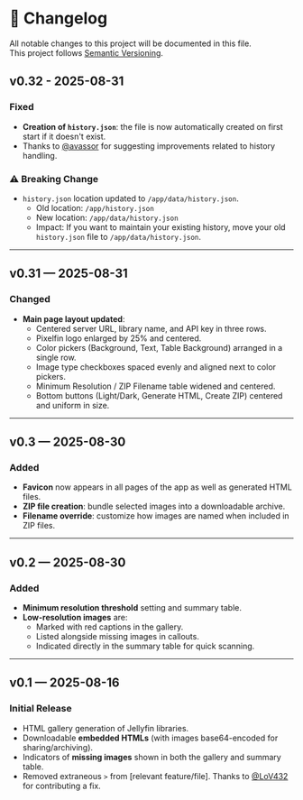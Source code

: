 # 📜 Changelog

All notable changes to this project will be documented in this file.  
This project follows [Semantic Versioning](https://semver.org/).

## v0.32 - 2025-08-31
### Fixed
- **Creation of `history.json`**: the file is now automatically created on first start if it doesn't exist.
- Thanks to [@avassor](https://github.com/avassor) for suggesting improvements related to history handling.

### ⚠ Breaking Change
- `history.json` location updated to `/app/data/history.json`.
  - Old location: `/app/history.json`
  - New location: `/app/data/history.json`
  - Impact: If you want to maintain your existing history, move your old `history.json` file to `/app/data/history.json`.

---

## v0.31 — 2025-08-31
### Changed
- **Main page layout updated**:
  - Centered server URL, library name, and API key in three rows.
  - Pixelfin logo enlarged by 25% and centered.
  - Color pickers (Background, Text, Table Background) arranged in a single row.
  - Image type checkboxes spaced evenly and aligned next to color pickers.
  - Minimum Resolution / ZIP Filename table widened and centered.
  - Bottom buttons (Light/Dark, Generate HTML, Create ZIP) centered and uniform in size.

---

## v0.3 — 2025-08-30
### Added
- **Favicon** now appears in all pages of the app as well as generated HTML files.
- **ZIP file creation**: bundle selected images into a downloadable archive.
- **Filename override**: customize how images are named when included in ZIP files.

---

## v0.2 — 2025-08-30
### Added
- **Minimum resolution threshold** setting and summary table.
- **Low-resolution images** are:
  - Marked with red captions in the gallery.
  - Listed alongside missing images in callouts.
  - Indicated directly in the summary table for quick scanning.

---

## v0.1 — 2025-08-16
### Initial Release
- HTML gallery generation of Jellyfin libraries.
- Downloadable **embedded HTMLs** (with images base64-encoded for sharing/archiving).
- Indicators of **missing images** shown in both the gallery and summary table.
- Removed extraneous `>` from [relevant feature/file]. Thanks to [@LoV432](https://github.com/LoV432) for contributing a fix.
